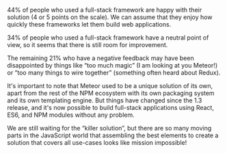 44% of people who used a full-stack framework are happy with their solution (4 or 5 points on the scale). We can assume that they enjoy how quickly these frameworks let them build web applications.

34% of people who used a full-stack framework have a neutral point of view, so it seems that there is still room for improvement.

The remaining 21% who have a negative feedback may have been disappointed by things like “too much magic” (I am looking at you Meteor!) or “too many things to wire together” (something often heard about Redux).

It's important to note that Meteor used to be a unique solution of its own, apart from the rest of the NPM ecosystem with its own packaging system and its own templating engine. But things have changed since the 1.3 release, and it's now possible to build full-stack applications using React, ES6, and NPM modules without any problem.

We are still waiting for the “killer solution”, but there are so many moving parts in the JavaScript world that assembling the best elements to create a solution that covers all use-cases looks like mission impossible!